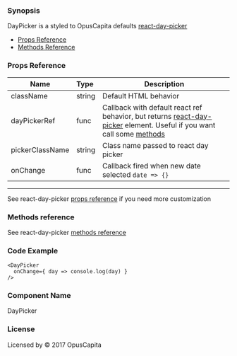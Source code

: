 ### Synopsis

DayPicker is a styled to OpusCapita defaults [react-day-picker](https://github.com/gpbl/react-day-picker)

* [Props Reference](http://react-day-picker.js.org/APIProps.html)
* [Methods Reference](http://react-day-picker.js.org/APIMethods.html)

### Props Reference

| Name                           | Type                    | Description                                                                                                                                                                                                         |
| ------------------------------ | :---------------------- | -----------------------------------------------------------                                                                                                                                                         |
| className                      | string                  | Default HTML behavior                                                                                                                                                                                               |
| dayPickerRef                   | func                    | Callback with default react ref behavior, but returns [react-day-picker](http://react-day-picker.js.org/) element. Useful if you want call some [methods](http://react-day-picker.js.org/APIMethods.html) |
| pickerClassName                | string                  | Class name passed to react day picker                                                                                                                                                                               |
| onChange                       | func                    | Callback fired when new date selected `date => {}`                                                                                                                                                                  |

***

See react-day-picker [props reference](http://react-day-picker.js.org/APIProps.html) if you need more customization

### Methods reference

See react-day-picker [methods reference](http://react-day-picker.js.org/APIMethods.html)

### Code Example

```
<DayPicker
  onChange={ day => console.log(day) }
/>
```

### Component Name

DayPicker

### License

Licensed by © 2017 OpusCapita

